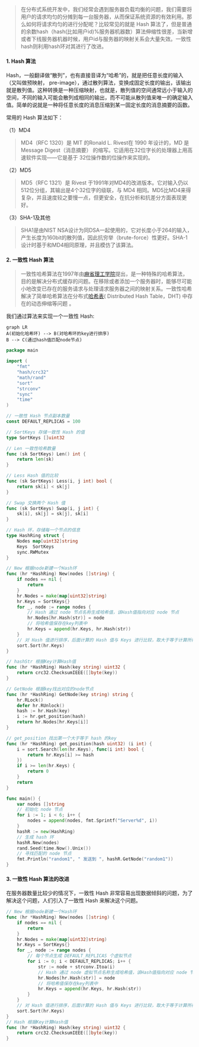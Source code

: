 > 在分布式系统开发中，我们经常会遇到服务器负载均衡的问题，我们需要将用户的请求均匀的分摊到每一台服务器，从而保证系统资源的有效利用。那么如何将请求均匀的进行分配呢？比较常见的就是 Hash 算法了，但是普通的余数hash（hash(比如用户id)%服务器机器数）算法伸缩性很差，当新增或者下线服务器机器时候，用户id与服务器的映射关系会大量失效。一致性hash则利用hash环对其进行了改进。

#### 1. Hash 算法

Hash，一般翻译做“散列”，也有直接音译为“哈希”的，就是把任意长度的输入（又叫做预映射， pre-image），通过散列算法，变换成固定长度的输出，该输出就是散列值。这种转换是一种压缩映射，也就是，散列值的空间通常远小于输入的空间，不同的输入可能会散列成相同的输出，而不可能从散列值来唯一的确定输入值。简单的说就是一种将任意长度的消息压缩到某一固定长度的消息摘要的函数。

常用的 Hash 算法如下：

（1）MD4

> MD4（RFC 1320）是 MIT 的Ronald L. Rivest在 1990 年设计的，MD 是 Message Digest（消息摘要） 的缩写。它适用在32位字长的处理器上用高速软件实现——它是基于 32位操作数的位操作来实现的。

（2）MD5

> MD5（RFC 1321）是 Rivest 于1991年对MD4的改进版本。它对输入仍以512位分组，其输出是4个32位字的级联，与 MD4 相同。MD5比MD4来得复杂，并且速度较之要慢一点，但更安全，在抗分析和抗差分方面表现更好。

（3）SHA-1及其他

> SHA1是由NIST NSA设计为同DSA一起使用的，它对长度小于264的输入，产生长度为160bit的散列值，因此抗穷举（brute-force）性更好。SHA-1 设计时基于和MD4相同原理，并且模仿了该算法。

#### 2. 一致性 Hash 算法

> 一致性哈希算法在1997年由[麻省理工学院](https://baike.baidu.com/item/麻省理工学院/117999)提出，是一种特殊的哈希算法，目的是解决分布式缓存的问题。在移除或者添加一个服务器时，能够尽可能小地改变已存在的服务请求与处理请求服务器之间的映射关系。一致性哈希解决了简单哈希算法在分布式[哈希表](https://baike.baidu.com/item/哈希表/5981869)( Distributed Hash Table，DHT) 中存在的动态伸缩等问题  。

我们通过算法来实现一个一致性 Hash:

```mermaid
graph LR
A(初始化哈希环) --> B(对哈希环的key进行排序)
B --> C(通过hash值匹配node节点)
```

```go
package main

import (
	"fmt"
	"hash/crc32"
	"math/rand"
	"sort"
	"strconv"
	"sync"
	"time"
)

// 一致性 Hash 节点副本数量
const DEFAULT_REPLICAS = 100

// SortKeys 存储一致性 Hash 的值
type SortKeys []uint32

// Len 一致性哈希数量
func (sk SortKeys) Len() int {
	return len(sk)
}

// Less Hash 值的比较
func (sk SortKeys) Less(i, j int) bool {
	return sk[i] < sk[j]
}

// Swap 交换两个 Hash 值
func (sk SortKeys) Swap(i, j int) {
	sk[i], sk[j] = sk[j], sk[i]
}

// Hash 环，存储每一个节点的信息
type HashRing struct {
	Nodes map[uint32]string
	Keys  SortKeys
	sync.RWMutex
}

// New 根据node新建一个Hash环
func (hr *HashRing) New(nodes []string) {
	if nodes == nil {
		return
	}
	hr.Nodes = make(map[uint32]string)
	hr.Keys = SortKeys{}
	for _, node := range nodes {
		// Hash 通过 node 节点名称生成哈希值，该Hash值指向对应 node 节点
		hr.Nodes[hr.Hash(str)] = node
		// 将哈希值保存在key列表中
		hr.Keys = append(hr.Keys, hr.Hash(str))
	}
	// 对 Hash 值进行排序，后面计算的 Hash 值与 Keys 进行比较，取大于等于计算所得的Hash值所对应的node节点
	sort.Sort(hr.Keys)
}

// hashStr 根据Key计算Hash值
func (hr *HashRing) Hash(key string) uint32 {
	return crc32.ChecksumIEEE([]byte(key))
}

// GetNode 根据key找出对应的node节点
func (hr *HashRing) GetNode(key string) string {
	hr.RLock()
	defer hr.RUnlock()
	hash := hr.Hash(key)
	i := hr.get_position(hash)
	return hr.Nodes[hr.Keys[i]]
}

// get_position 找出第一个大于等于 hash 的key
func (hr *HashRing) get_position(hash uint32) (i int) {
	i = sort.Search(len(hr.Keys), func(i int) bool {
		return hr.Keys[i] >= hash
	})
	if i >= len(hr.Keys) {
		return 0
	}
	return
}

func main() {
	var nodes []string
	// 初始化 node 节点
	for i := 1; i < 6; i++ {
		nodes = append(nodes, fmt.Sprintf("Server%d", i))
	}
	hashR := new(HashRing)
	// 生成 hash 环
	hashR.New(nodes)
	rand.Seed(time.Now().Unix())
	// 寻找匹配的 node 节点
	fmt.Println("random1", " 发送到 ", hashR.GetNode("random1"))
}
```



#### 3. 一致性 Hash 算法的改进

在服务器数量比较少的情况下，一致性 Hash 非常容易出现数据倾斜的问题，为了解决这个问题，人们引入了一致性 Hash 来解决这个问题。

```go
// New 根据node新建一个Hash环
func (hr *HashRing) New(nodes []string) {
	if nodes == nil {
		return
	}
	hr.Nodes = make(map[uint32]string)
	hr.Keys = SortKeys{}
	for _, node := range nodes {
		// 每个节点生成 DEFAULT_REPLICAS 个虚拟节点
		for i := 0; i < DEFAULT_REPLICAS; i++ {
			str := node + strconv.Itoa(i)
			// Hash 通过 node 虚拟节点名称生成哈希值，该Hash值指向对应 node 节点
			hr.Nodes[hr.Hash(str)] = node
			// 将哈希值保存在key列表中
			hr.Keys = append(hr.Keys, hr.Hash(str))
		}
	}
	// 对 Hash 值进行排序，后面计算的 Hash 值与 Keys 进行比较，取大于等于计算所得的Hash值所对应的node节点
	sort.Sort(hr.Keys)
}
// Hash 根据Key计算Hash值
func (hr *HashRing) Hash(key string) uint32 {
	return crc32.ChecksumIEEE([]byte(key))
}
```